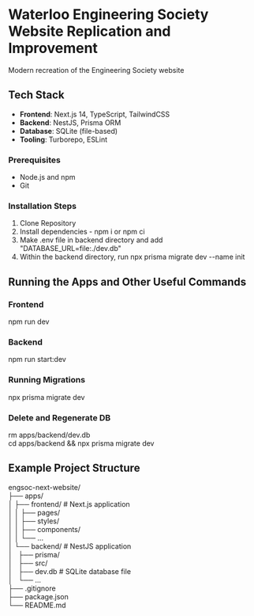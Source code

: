 # Waterloo Engineering Society Website Replication and Improvement
Modern recreation of the Engineering Society website

## Tech Stack
- **Frontend**: Next.js 14, TypeScript, TailwindCSS
- **Backend**: NestJS, Prisma ORM
- **Database**: SQLite (file-based)
- **Tooling**: Turborepo, ESLint

### Prerequisites
- Node.js and npm
- Git

### Installation Steps
1. Clone Repository
2. Install dependencies - npm i or npm ci
3. Make .env file in backend directory and add "DATABASE_URL=file:./dev.db"
4. Within the backend directory, run npx prisma migrate dev --name init

## Running the Apps and Other Useful Commands

### Frontend
npm run dev  

### Backend
npm run start:dev  

### Running Migrations
npx prisma migrate dev  

### Delete and Regenerate DB
rm apps/backend/dev.db  
cd apps/backend && npx prisma migrate dev  

## Example Project Structure

engsoc-next-website/  
├── apps/  
│   ├── frontend/       # Next.js application  
│   │   ├── pages/  
│   │   ├── styles/  
│   │   ├── components/  
│   │   └── ...  
│   └── backend/        # NestJS application   
│  &nbsp;&nbsp;├── prisma/  
│  &nbsp;&nbsp;├── src/  
│  &nbsp;&nbsp;├── dev.db      # SQLite database file  
│  &nbsp;&nbsp;└── ...  
├── .gitignore  
├── package.json  
└── README.md  

